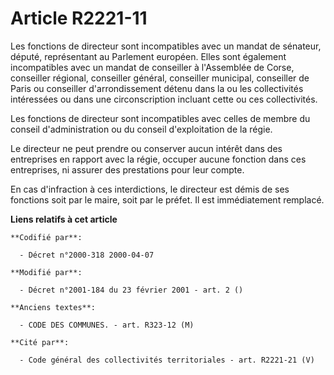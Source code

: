 # Article R2221-11

Les fonctions de directeur sont incompatibles avec un mandat de sénateur, député, représentant au Parlement européen. Elles
sont également incompatibles avec un mandat de conseiller à l'Assemblée de Corse, conseiller régional, conseiller général,
conseiller municipal, conseiller de Paris ou conseiller d'arrondissement détenu dans la ou les collectivités intéressées ou
dans une circonscription incluant cette ou ces collectivités.

Les fonctions de directeur sont incompatibles avec celles de membre du conseil d'administration ou du conseil d'exploitation
de la régie.

Le directeur ne peut prendre ou conserver aucun intérêt dans des entreprises en rapport avec la régie, occuper aucune
fonction dans ces entreprises, ni assurer des prestations pour leur compte.

En cas d'infraction à ces interdictions, le directeur est démis de ses fonctions soit par le maire, soit par le préfet. Il
est immédiatement remplacé.

**Liens relatifs à cet article**

	**Codifié par**:

	  - Décret n°2000-318 2000-04-07

	**Modifié par**:

	  - Décret n°2001-184 du 23 février 2001 - art. 2 ()

	**Anciens textes**:

	  - CODE DES COMMUNES. - art. R323-12 (M)

	**Cité par**:

	  - Code général des collectivités territoriales - art. R2221-21 (V)
